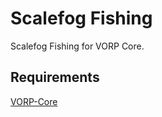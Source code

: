 # Scalefog Fishing

Scalefog Fishing for VORP Core. 

## Requirements
[VORP-Core](https://github.com/VORPCORE/VORP-Core/releases)
